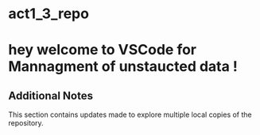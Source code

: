 # act1_3_repo
 # hey welcome to VSCode for Mannagment of unstaucted data !
## Additional Notes
This section contains updates made to explore multiple local copies of the repository.

